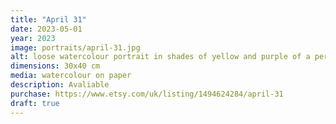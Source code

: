 ```yaml
---
title: "April 31"
date: 2023-05-01
year: 2023
image: portraits/april-31.jpg
alt: loose watercolour portrait in shades of yellow and purple of a person's face with furrowed brow looking to the left, with strong lighting coming from the left
dimensions: 30x40 cm
media: watercolour on paper
description: Avaliable
purchase: https://www.etsy.com/uk/listing/1494624284/april-31
draft: true
---
```

